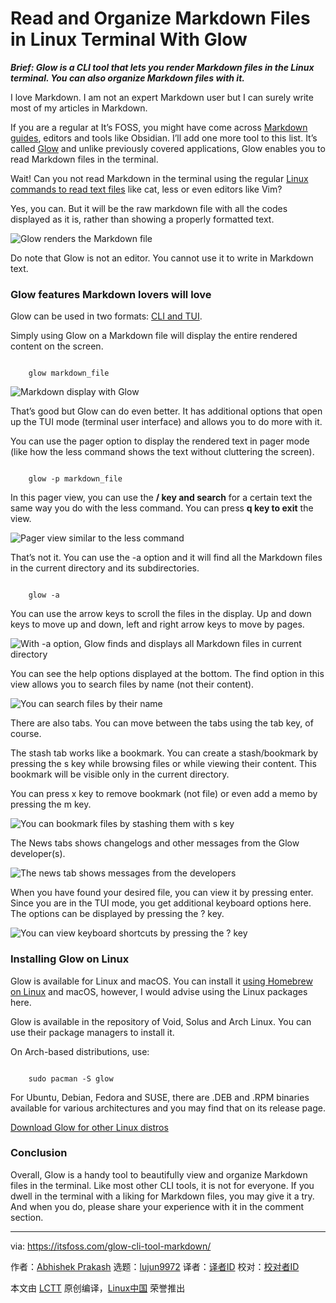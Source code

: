 [#]: subject: "Read and Organize Markdown Files in Linux Terminal With Glow"
[#]: via: "https://itsfoss.com/glow-cli-tool-markdown/"
[#]: author: "Abhishek Prakash https://itsfoss.com/author/abhishek/"
[#]: collector: "lujun9972"
[#]: translator: "hwlife"
[#]: reviewer: " "
[#]: publisher: " "
[#]: url: " "

Read and Organize Markdown Files in Linux Terminal With Glow
======

_**Brief: Glow is a CLI tool that lets you render Markdown files in the Linux terminal. You can also organize Markdown files with it.**_

I love Markdown. I am not an expert Markdown user but I can surely write most of my articles in Markdown.

If you are a regular at It’s FOSS, you might have come across [Markdown guides][1], editors and tools like Obsidian. I’ll add one more tool to this list. It’s called [Glow][2] and unlike previously covered applications, Glow enables you to read Markdown files in the terminal.

Wait! Can you not read Markdown in the terminal using the regular [Linux commands to read text files][3] like cat, less or even editors like Vim?

Yes, you can. But it will be the raw markdown file with all the codes displayed as it is, rather than showing a properly formatted text.

![Glow renders the Markdown file][4]

Do note that Glow is not an editor. You cannot use it to write in Markdown text.

### Glow features Markdown lovers will love

Glow can be used in two formats: [CLI and TUI][5].

Simply using Glow on a Markdown file will display the entire rendered content on the screen.

```

    glow markdown_file

```

![Markdown display with Glow][6]

That’s good but Glow can do even better. It has additional options that open up the TUI mode (terminal user interface) and allows you to do more with it.

You can use the pager option to display the rendered text in pager mode (like how the less command shows the text without cluttering the screen).

```

    glow -p markdown_file

```

In this pager view, you can use the **/ key and search** for a certain text the same way you do with the less command. You can press **q key to exit** the view.

![Pager view similar to the less command][7]

That’s not it. You can use the -a option and it will find all the Markdown files in the current directory and its subdirectories.

```

    glow -a

```

You can use the arrow keys to scroll the files in the display. Up and down keys to move up and down, left and right arrow keys to move by pages.

![With -a option, Glow finds and displays all Markdown files in current directory][8]

You can see the help options displayed at the bottom. The find option in this view allows you to search files by name (not their content).

![You can search files by their name][9]

There are also tabs. You can move between the tabs using the tab key, of course.

The stash tab works like a bookmark. You can create a stash/bookmark by pressing the s key while browsing files or while viewing their content. This bookmark will be visible only in the current directory.

You can press x key to remove bookmark (not file) or even add a memo by pressing the m key.

![You can bookmark files by stashing them with s key][10]

The News tabs shows changelogs and other messages from the Glow developer(s).

![The news tab shows messages from the developers][11]

When you have found your desired file, you can view it by pressing enter. Since you are in the TUI mode, you get additional keyboard options here. The options can be displayed by pressing the ? key.

![You can view keyboard shortcuts by pressing the ? key][12]

### Installing Glow on Linux

Glow is available for Linux and macOS. You can install it [using Homebrew on Linux][13] and macOS, however, I would advise using the Linux packages here.

Glow is available in the repository of Void, Solus and Arch Linux. You can use their package managers to install it.

On Arch-based distributions, use:

```

    sudo pacman -S glow

```

For Ubuntu, Debian, Fedora and SUSE, there are .DEB and .RPM binaries available for various architectures and you may find that on its release page.

[Download Glow for other Linux distros][14]

### Conclusion

Overall, Glow is a handy tool to beautifully view and organize Markdown files in the terminal. Like most other CLI tools, it is not for everyone. If you dwell in the terminal with a liking for Markdown files, you may give it a try. And when you do, please share your experience with it in the comment section.

--------------------------------------------------------------------------------

via: https://itsfoss.com/glow-cli-tool-markdown/

作者：[Abhishek Prakash][a]
选题：[lujun9972][b]
译者：[译者ID](https://github.com/译者ID)
校对：[校对者ID](https://github.com/校对者ID)

本文由 [LCTT](https://github.com/LCTT/TranslateProject) 原创编译，[Linux中国](https://linux.cn/) 荣誉推出

[a]: https://itsfoss.com/author/abhishek/
[b]: https://github.com/lujun9972
[1]: https://itsfoss.com/markdown-guide/
[2]: https://github.com/charmbracelet/glow
[3]: https://linuxhandbook.com/view-file-linux/
[4]: https://i0.wp.com/itsfoss.com/wp-content/uploads/2022/01/markdown-display-with-cat.png?resize=1572%2C962&ssl=1
[5]: https://itsfoss.com/gui-cli-tui/
[6]: https://i0.wp.com/itsfoss.com/wp-content/uploads/2022/01/markdown-display-with-glow.png?resize=800%2C490&ssl=1
[7]: https://i0.wp.com/itsfoss.com/wp-content/uploads/2022/01/pager-view-with-glow.png?resize=800%2C451&ssl=1
[8]: https://i0.wp.com/itsfoss.com/wp-content/uploads/2022/01/glow-collection.png?resize=800%2C451&ssl=1
[9]: https://i0.wp.com/itsfoss.com/wp-content/uploads/2022/01/find-files-in-glow.png?resize=800%2C451&ssl=1
[10]: https://i0.wp.com/itsfoss.com/wp-content/uploads/2022/01/stash-feature-glow.png?resize=800%2C374&ssl=1
[11]: https://i0.wp.com/itsfoss.com/wp-content/uploads/2022/01/glow-news-tab.png?resize=800%2C451&ssl=1
[12]: https://i0.wp.com/itsfoss.com/wp-content/uploads/2022/01/display-help-in-file-view-in-glow.png?resize=800%2C490&ssl=1
[13]: https://itsfoss.com/homebrew-linux/
[14]: https://github.com/charmbracelet/glow/releases
